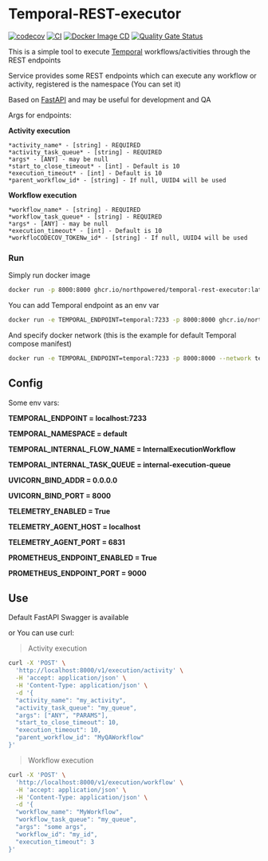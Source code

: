 # Temporal-REST-executor

[![codecov](https://codecov.io/github/northpowered/temporal-rest-executor/branch/main/graph/badge.svg?token=0Ei4nXXFfL)](https://codecov.io/github/northpowered/temporal-rest-executor)
[![CI](https://github.com/northpowered/temporal-rest-executor/actions/workflows/ci.yml/badge.svg)](https://github.com/northpowered/temporal-rest-executor/actions/workflows/ci.yml)
[![Docker Image CD](https://github.com/northpowered/temporal-rest-executor/actions/workflows/docker-image.yml/badge.svg)](https://github.com/northpowered/temporal-rest-executor/actions/workflows/docker-image.yml)
[![Quality Gate Status](https://sonarcloud.io/api/project_badges/measure?project=northpowered_temporal-rest-executor&metric=alert_status)](https://sonarcloud.io/summary/new_code?id=northpowered_temporal-rest-executor)

This is a simple tool to execute [Temporal](https://temporal.io/) workflows/activities through the REST endpoints

Service provides some REST endpoints which can execute any workflow or activity, registered is the namespace (You can set it)

Based on [FastAPI](https://github.com/tiangolo/fastapi) and may be useful for development and QA

Args for endpoints:

**Activity execution**

```
*activity_name* - [string] - REQUIRED
*activity_task_queue* - [string] - REQUIRED
*args* - [ANY] - may be null
*start_to_close_timeout* - [int] - Default is 10
*execution_timeout* - [int] - Default is 10
*parent_workflow_id* - [string] - If null, UUID4 will be used
```

**Workflow execution**
```
*workflow_name* - [string] - REQUIRED
*workflow_task_queue* - [string] - REQUIRED
*args* - [ANY] - may be null
*execution_timeout* - [int] - Default is 10
*workfloCODECOV_TOKENw_id* - [string] - If null, UUID4 will be used
```
### Run

Simply run docker image
```bash
docker run -p 8000:8000 ghcr.io/northpowered/temporal-rest-executor:latest
```

You can add Temporal endpoint as an env var
```bash
docker run -e TEMPORAL_ENDPOINT=temporal:7233 -p 8000:8000 ghcr.io/northpowered/temporal-rest-executor:latest
```

And specify docker network (this is the example for default Temporal compose manifest)
```bash
docker run -e TEMPORAL_ENDPOINT=temporal:7233 -p 8000:8000 --network temporal-network ghcr.io/northpowered/temporal-rest-executor:latest
```

## Config

Some env vars:

**TEMPORAL_ENDPOINT = localhost:7233**

**TEMPORAL_NAMESPACE = default**

**TEMPORAL_INTERNAL_FLOW_NAME = InternalExecutionWorkflow**

**TEMPORAL_INTERNAL_TASK_QUEUE = internal-execution-queue**

**UVICORN_BIND_ADDR = 0.0.0.0**

**UVICORN_BIND_PORT = 8000**

**TELEMETRY_ENABLED = True**

**TELEMETRY_AGENT_HOST = localhost**

**TELEMETRY_AGENT_PORT = 6831**

**PROMETHEUS_ENDPOINT_ENABLED = True**

**PROMETHEUS_ENDPOINT_PORT = 9000**

## Use

Default FastAPI Swagger is available

or You can use curl:

> Activity execution
```bash
curl -X 'POST' \
  'http://localhost:8000/v1/execution/activity' \
  -H 'accept: application/json' \
  -H 'Content-Type: application/json' \
  -d '{
  "activity_name": "my_activity",
  "activity_task_queue": "my_queue",
  "args": ["ANY", "PARAMS"],
  "start_to_close_timeout": 10,
  "execution_timeout": 10,
  "parent_workflow_id": "MyQAWorkflow"
}'
```

> Workflow execution
```bash
curl -X 'POST' \
  'http://localhost:8000/v1/execution/workflow' \
  -H 'accept: application/json' \
  -H 'Content-Type: application/json' \
  -d '{
  "workflow_name": "MyWorkflow",
  "workflow_task_queue": "my_queue",
  "args": "some args",
  "workflow_id": "my_id",
  "execution_timeout": 3
}'
```


